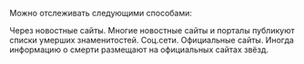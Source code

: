 Можно отслеживать следующими способами:

Через новостные сайты. Многие новостные сайты и порталы публикуют списки умерших знаменитостей.
Соц.сети.
Официальные сайты. Иногда информацию о смерти размещают на официальных сайтах звёзд.
